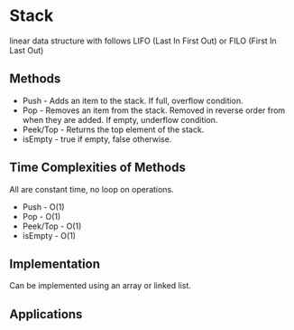 # Stack
linear data structure with follows LIFO (Last In First Out) or FILO (First In Last Out)

## Methods
* Push - Adds an item to the stack. If full, overflow condition.
* Pop - Removes an item from the stack. Removed in reverse order from when they are added. If empty, underflow condition.
* Peek/Top - Returns the top element of the stack.
* isEmpty - true if empty, false otherwise.

## Time Complexities of Methods
All are constant time, no loop on operations.
* Push - O(1)
* Pop - O(1)
* Peek/Top - O(1)
* isEmpty - O(1)

## Implementation
Can be implemented using an array or linked list.

## Applications
